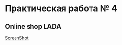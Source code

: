 # Практическая работа № 4

## Online shop LADA
[ScreenShot](https://github.com/Mogohtml/flutter-4/blob/master/Снимок%20экрана%20(4).png)


